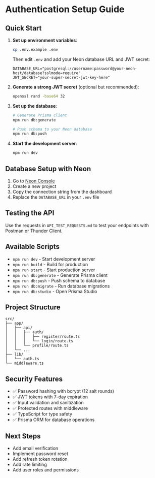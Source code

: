 # Authentication Setup Guide

## Quick Start

1. **Set up environment variables**:
   ```bash
   cp .env.example .env
   ```
   
   Then edit `.env` and add your Neon database URL and JWT secret:
   ```
   DATABASE_URL="postgresql://username:password@your-neon-host/database?sslmode=require"
   JWT_SECRET="your-super-secret-jwt-key-here"
   ```

2. **Generate a strong JWT secret** (optional but recommended):
   ```bash
   openssl rand -base64 32
   ```

3. **Set up the database**:
   ```bash
   # Generate Prisma client
   npm run db:generate
   
   # Push schema to your Neon database
   npm run db:push
   ```

4. **Start the development server**:
   ```bash
   npm run dev
   ```

## Database Setup with Neon

1. Go to [Neon Console](https://console.neon.tech/)
2. Create a new project
3. Copy the connection string from the dashboard
4. Replace the `DATABASE_URL` in your `.env` file

## Testing the API

Use the requests in `API_TEST_REQUESTS.md` to test your endpoints with Postman or Thunder Client.

## Available Scripts

- `npm run dev` - Start development server
- `npm run build` - Build for production
- `npm run start` - Start production server
- `npm run db:generate` - Generate Prisma client
- `npm run db:push` - Push schema to database
- `npm run db:migrate` - Run database migrations
- `npm run db:studio` - Open Prisma Studio

## Project Structure

```
src/
├── app/
│   ├── api/
│   │   ├── auth/
│   │   │   ├── register/route.ts
│   │   │   └── login/route.ts
│   │   └── profile/route.ts
│   └── ...
├── lib/
│   └── auth.ts
└── middleware.ts
```

## Security Features

- ✅ Password hashing with bcrypt (12 salt rounds)
- ✅ JWT tokens with 7-day expiration
- ✅ Input validation and sanitization
- ✅ Protected routes with middleware
- ✅ TypeScript for type safety
- ✅ Prisma ORM for database operations

## Next Steps

- Add email verification
- Implement password reset
- Add refresh token rotation
- Add rate limiting
- Add user roles and permissions
